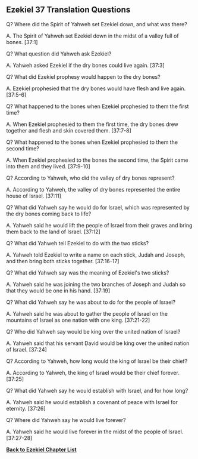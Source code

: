 ## Ezekiel 37 Translation Questions ##

Q? Where did the Spirit of Yahweh set Ezekiel down, and what was there?

A. The Spirit of Yahweh set Ezekiel down in the midst of a valley full of bones. [37:1]

Q? What question did Yahweh ask Ezekiel?

A. Yahweh asked Ezekiel if the dry bones could live again. [37:3]

Q? What did Ezekiel prophesy would happen to the dry bones?

A. Ezekiel prophesied that the dry bones would have flesh and live again. [37:5-6]

Q? What happened to the bones when Ezekiel prophesied to them the first time?

A. When Ezekiel prophesied to them the first time, the dry bones drew together and flesh and skin covered them. [37:7-8]

Q? What happened to the bones when Ezekiel prophesied to them the second time?

A. When Ezekiel prophesied to the bones the second time, the Spirit came into them and they lived. [37:9-10]

Q? According to Yahweh, who did the valley of dry bones represent?

A. According to Yahweh, the valley of dry bones represented the entire house of Israel. [37:11]

Q? What did Yahweh say he would do for Israel, which was represented by the dry bones coming back to life?

A. Yahweh said he would lift the people of Israel from their graves and bring them back to the land of Israel. [37:12]

Q? What did Yahweh tell Ezekiel to do with the two sticks?

A. Yahweh told Ezekiel to write a name on each stick, Judah and Joseph, and then bring both sticks together. [37:16-17]

Q? What did Yahweh say was the meaning of Ezekiel's two sticks?

A. Yahweh said he was joining the two branches of Joseph and Judah so that they would be one in his hand. [37:19]

Q? What did Yahweh say he was about to do for the people of Israel?

A. Yahweh said he was about to gather the people of Israel on the mountains of Israel as one nation with one king. [37:21-22]

Q? Who did Yahweh say would be king over the united nation of Israel?

A. Yahweh said that his servant David would be king over the united nation of Israel. [37:24]

Q? According to Yahweh, how long would the king of Israel be their chief?

A. According to Yahweh, the king of Israel would be their chief forever. [37:25]

Q? What did Yahweh say he would establish with Israel, and for how long?

A. Yahweh said he would establish a covenant of peace with Israel for eternity. [37:26]

Q? Where did Yahweh say he would live forever?

A. Yahweh said he would live forever in the midst of the people of Israel. [37:27-28]

__[Back to Ezekiel Chapter List](./)__

